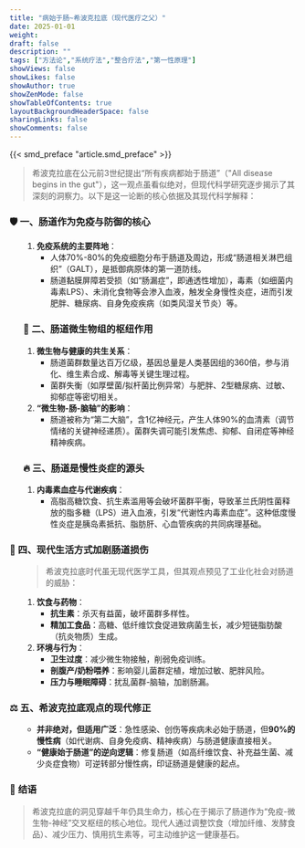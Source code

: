 ```yaml
---
title: "病始于肠~希波克拉底（现代医疗之父）"
date: 2025-01-01
weight: 
draft: false
description: ""
tags: ["方法论","系统疗法","整合疗法","第一性原理"]
showViews: false
showLikes: false
showAuthor: true
showZenMode: false
showTableOfContents: true
layoutBackgroundHeaderSpace: false
sharingLinks: false
showComments: false
---
```


{{< smd_preface "article.smd_preface" >}}

>希波克拉底在公元前3世纪提出“所有疾病都始于肠道”（"All disease begins in the gut"），这一观点虽看似绝对，但现代科学研究逐步揭示了其深刻的洞察力。以下是这一论断的核心依据及其现代科学解释：

### 🛡️ 一、**肠道作为免疫与防御的核心**  

<ol>

1. **免疫系统的主要阵地**：  
   - 人体70%-80%的免疫细胞分布于肠道及周边，形成“肠道相关淋巴组织”（GALT），是抵御病原体的第一道防线。  
   - 肠道黏膜屏障若受损（如“肠漏症”，即通透性增加），毒素（如细菌内毒素LPS）、未消化食物等会渗入血液，触发全身慢性炎症，进而引发肥胖、糖尿病、自身免疫疾病（如类风湿关节炎）等。  

### 🦠 二、**肠道微生物组的枢纽作用**  
1. **微生物与健康的共生关系**：  
   - 肠道菌群数量达百万亿级，基因总量是人类基因组的360倍，参与消化、维生素合成、解毒等关键生理过程。  
   - 菌群失衡（如厚壁菌/拟杆菌比例异常）与肥胖、2型糖尿病、过敏、抑郁症等密切相关。  
2. **“微生物-肠-脑轴”的影响**：  
   - 肠道被称为“第二大脑”，含1亿神经元，产生人体90%的血清素（调节情绪的关键神经递质）。菌群失调可能引发焦虑、抑郁、自闭症等神经精神疾病。  

### 🔥 三、**肠道是慢性炎症的源头**  
1. **内毒素血症与代谢疾病**：  
   - 高脂高糖饮食、抗生素滥用等会破坏菌群平衡，导致革兰氏阴性菌释放的脂多糖（LPS）进入血液，引发“代谢性内毒素血症”。这种低度慢性炎症是胰岛素抵抗、脂肪肝、心血管疾病的共同病理基础。  

</ol>

### 🍔 四、**现代生活方式加剧肠道损伤**  

<ol>

>希波克拉底时代虽无现代医学工具，但其观点预见了工业化社会对肠道的威胁：  
1. **饮食与药物**：  
   - **抗生素**：杀灭有益菌，破坏菌群多样性。  
   - **精加工食品**：高糖、低纤维饮食促进致病菌生长，减少短链脂肪酸（抗炎物质）生成。  
2. **环境与行为**：  
   - **卫生过度**：减少微生物接触，削弱免疫训练。  
   - **剖腹产/奶粉喂养**：影响婴儿菌群定植，增加过敏、肥胖风险。  
   - **压力与睡眠障碍**：扰乱菌群-脑轴，加剧肠漏。  

</ol>

### ⚖️ 五、**希波克拉底观点的现代修正**  

<ol>

- **并非绝对，但适用广泛**：急性感染、创伤等疾病未必始于肠道，但**90%的慢性病**（如代谢病、自身免疫病、精神疾病）与肠道健康直接相关。  
- **“健康始于肠道”的逆向逻辑**：修复肠道（如高纤维饮食、补充益生菌、减少炎症食物）可逆转部分慢性病，印证肠道是健康的起点。  

</ol>

### 💎 **结语**  
>希波克拉底的洞见穿越千年仍具生命力，核心在于揭示了肠道作为“免疫-微生物-神经”交叉枢纽的核心地位。现代人通过调整饮食（增加纤维、发酵食品）、减少压力、慎用抗生素等，可主动维护这一健康基石。